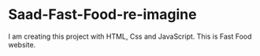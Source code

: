 # Saad-Fast-Food-re-imagine
I am creating this project with HTML, Css and JavaScript. This is Fast Food website.
